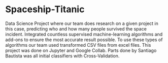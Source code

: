 # Spaceship-Titanic
Data Science Project where our team does research on a given project in this case, predicting who and how many people survived the space incident. Integrated countless supervised machine-learning algorithms and add-ons to ensure the most accurate result possible. To use these types of algorithms our team used transformed CSV files from excel files.
This project was done on Jupyter and Google Collab. Parts done by Santiago Bautista was all initial classifiers with Cross-Validation.
